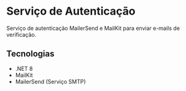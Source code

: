 # Serviço de Autenticação

Serviço de autenticação MailerSend e MailKit para enviar e-mails de verificação.

## Tecnologias

- .NET 8
- MailKit
- MailerSend (Serviço SMTP)
